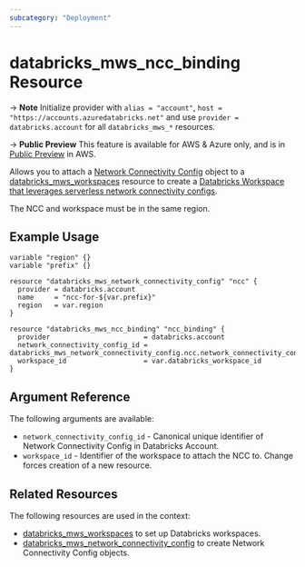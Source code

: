 ```yaml
---
subcategory: "Deployment"
---
```

# databricks_mws_ncc_binding Resource

-> **Note** Initialize provider with `alias = "account"`, `host = "https://accounts.azuredatabricks.net"` and use `provider = databricks.account` for all `databricks_mws_*` resources.

-> **Public Preview** This feature is available for AWS & Azure only, and is in [Public Preview](https://docs.databricks.com/release-notes/release-types.html) in AWS.

Allows you to attach a [Network Connectivity Config](mws_network_connectivity_config) object to a [databricks_mws_workspaces](mws_workspaces.md) resource to create a [Databricks Workspace that leverages serverless network connectivity configs](https://learn.microsoft.com/en-us/azure/databricks/sql/admin/serverless-firewall).

The NCC and workspace must be in the same region.

## Example Usage

```hcl
variable "region" {}
variable "prefix" {}

resource "databricks_mws_network_connectivity_config" "ncc" {
  provider = databricks.account
  name     = "ncc-for-${var.prefix}"
  region   = var.region
}

resource "databricks_mws_ncc_binding" "ncc_binding" {
  provider                       = databricks.account
  network_connectivity_config_id = databricks_mws_network_connectivity_config.ncc.network_connectivity_config_id
  workspace_id                   = var.databricks_workspace_id
}
```

## Argument Reference

The following arguments are available:

* `network_connectivity_config_id` - Canonical unique identifier of Network Connectivity Config in Databricks Account.
* `workspace_id` - Identifier of the workspace to attach the NCC to. Change forces creation of a new resource.

## Related Resources

The following resources are used in the context:

* [databricks_mws_workspaces](mws_workspaces.md) to set up Databricks workspaces.
* [databricks_mws_network_connectivity_config](mws_network_connectivity_config.md) to create Network Connectivity Config objects.
